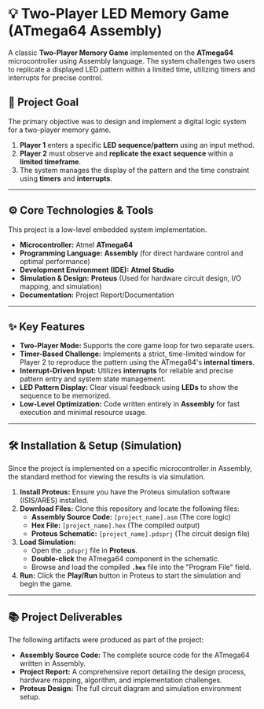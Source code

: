 # 💡 Two-Player LED Memory Game (ATmega64 Assembly)

A classic **Two-Player Memory Game** implemented on the **ATmega64** microcontroller using Assembly language. The system challenges two users to replicate a displayed LED pattern within a limited time, utilizing timers and interrupts for precise control.

## 🌟 Project Goal

The primary objective was to design and implement a digital logic system for a two-player memory game.
1.  **Player 1** enters a specific **LED sequence/pattern** using an input method.
2.  **Player 2** must observe and **replicate the exact sequence** within a **limited timeframe**.
3.  The system manages the display of the pattern and the time constraint using **timers** and **interrupts**.

***

## ⚙️ Core Technologies & Tools

This project is a low-level embedded system implementation.

* **Microcontroller:** Atmel **ATmega64**
* **Programming Language:** **Assembly** (for direct hardware control and optimal performance)
* **Development Environment (IDE):** **Atmel Studio**
* **Simulation & Design:** **Proteus** (Used for hardware circuit design, I/O mapping, and simulation)
* **Documentation:** Project Report/Documentation

***

## ✨ Key Features

* **Two-Player Mode:** Supports the core game loop for two separate users.
* **Timer-Based Challenge:** Implements a strict, time-limited window for Player 2 to reproduce the pattern using the ATmega64's **internal timers**.
* **Interrupt-Driven Input:** Utilizes **interrupts** for reliable and precise pattern entry and system state management.
* **LED Pattern Display:** Clear visual feedback using **LEDs** to show the sequence to be memorized.
* **Low-Level Optimization:** Code written entirely in **Assembly** for fast execution and minimal resource usage.

***

## 🛠️ Installation & Setup (Simulation)

Since the project is implemented on a specific microcontroller in Assembly, the standard method for viewing the results is via simulation.

1.  **Install Proteus:** Ensure you have the Proteus simulation software (ISIS/ARES) installed.
2.  **Download Files:** Clone this repository and locate the following files:
    * **Assembly Source Code:** `[project_name].asm` (The core logic)
    * **Hex File:** `[project_name].hex` (The compiled output)
    * **Proteus Schematic:** `[project_name].pdsprj` (The circuit design file)
3.  **Load Simulation:**
    * Open the `.pdsprj` file in **Proteus**.
    * **Double-click** the ATmega64 component in the schematic.
    * Browse and load the compiled **`.hex`** file into the "Program File" field.
4.  **Run:** Click the **Play/Run** button in Proteus to start the simulation and begin the game.

***

## 📚 Project Deliverables

The following artifacts were produced as part of the project:

* **Assembly Source Code:** The complete source code for the ATmega64 written in Assembly.
* **Project Report:** A comprehensive report detailing the design process, hardware mapping, algorithm, and implementation challenges.
* **Proteus Design:** The full circuit diagram and simulation environment setup.

